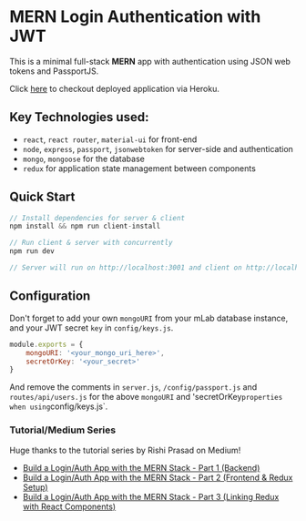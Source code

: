 # MERN Login Authentication with JWT

This is a minimal full-stack **MERN** app with authentication using JSON web tokens and PassportJS. 

Click [here](https://mern-login-auth.herokuapp.com/) to checkout deployed application via Heroku.


## Key Technologies used:
- `react`, `react router`, `material-ui` for front-end
- `node`, `express`, `passport`, `jsonwebtoken` for server-side and authentication
- `mongo`, `mongoose` for the database
- `redux` for application state management between components

## Quick Start
```javascript
// Install dependencies for server & client
npm install && npm run client-install

// Run client & server with concurrently
npm run dev

// Server will run on http://localhost:3001 and client on http://localhost:3000
```

## Configuration
Don't forget to add your own `mongoURI` from your mLab database instance, and your JWT secret `key` in `config/keys.js`.
```javascript
module.exports = {
    mongoURI: '<your_mongo_uri_here>',
    secretOrKey: '<your_secret>'
}
```
And remove the comments in `server.js`, `/config/passport.js` and `routes/api/users.js` for the above `mongoURI` and 'secretOrKey` properties when using `config/keys.js`. 


### Tutorial/Medium Series
Huge thanks to the tutorial series by Rishi Prasad on Medium!
- [Build a Login/Auth App with the MERN Stack - Part 1 (Backend)](https://blog.bitsrc.io/build-a-login-auth-app-with-mern-stack-part-1-c405048e3669)
- [Build a Login/Auth App with the MERN Stack - Part 2 (Frontend & Redux Setup)](https://blog.bitsrc.io/build-a-login-auth-app-with-mern-stack-part-2-frontend-6eac4e38ee82)
- [Build a Login/Auth App with the MERN Stack - Part 3 (Linking Redux with React Components)](https://blog.bitsrc.io/build-a-login-auth-app-with-the-mern-stack-part-3-react-components-88190f8db718)
